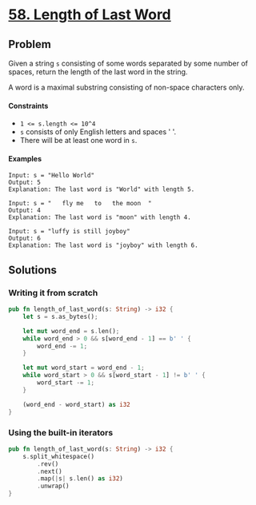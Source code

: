 # [58. Length of Last Word](https://leetcode.com/problems/length-of-last-word/)

## Problem

Given a string `s` consisting of some words separated by some number of spaces,
return the length of the last word in the string.

A word is a maximal substring consisting of non-space characters only.

#### Constraints

* `1 <= s.length <= 10^4`
* `s` consists of only English letters and spaces ' '.
* There will be at least one word in `s`.

#### Examples

```text
Input: s = "Hello World"
Output: 5
Explanation: The last word is "World" with length 5.
```

```text
Input: s = "   fly me   to   the moon  "
Output: 4
Explanation: The last word is "moon" with length 4.
```

```text
Input: s = "luffy is still joyboy"
Output: 6
Explanation: The last word is "joyboy" with length 6.
```

## Solutions

### Writing it from scratch

```rust
pub fn length_of_last_word(s: String) -> i32 {
    let s = s.as_bytes();

    let mut word_end = s.len();
    while word_end > 0 && s[word_end - 1] == b' ' {
        word_end -= 1;
    }

    let mut word_start = word_end - 1;
    while word_start > 0 && s[word_start - 1] != b' ' {
        word_start -= 1;
    }

    (word_end - word_start) as i32
}
```

### Using the built-in iterators

```rust
pub fn length_of_last_word(s: String) -> i32 {
    s.split_whitespace()
        .rev()
        .next()
        .map(|s| s.len() as i32)
        .unwrap()
}
```
